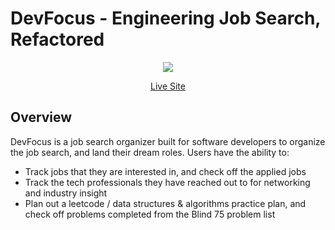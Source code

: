 # DevFocus - Engineering Job Search, Refactored
<p align=center>
<img src=https://user-images.githubusercontent.com/96442866/162792415-01e79f40-ff16-49ab-961d-cfe6238ab582.png ></img> </p>
<div align=center>
  <a href="https://devfocus.herokuapp.com/#/">Live Site</a>
</div>


## Overview
DevFocus is a job search organizer built for software developers to organize the job search, and land their dream roles. Users have the ability to:
* Track jobs that they are interested in, and check off the applied jobs
* Track the tech professionals they have reached out to for networking and industry insight
* Plan out a leetcode / data structures & algorithms practice plan, and check off problems completed from the Blind 75 problem list

